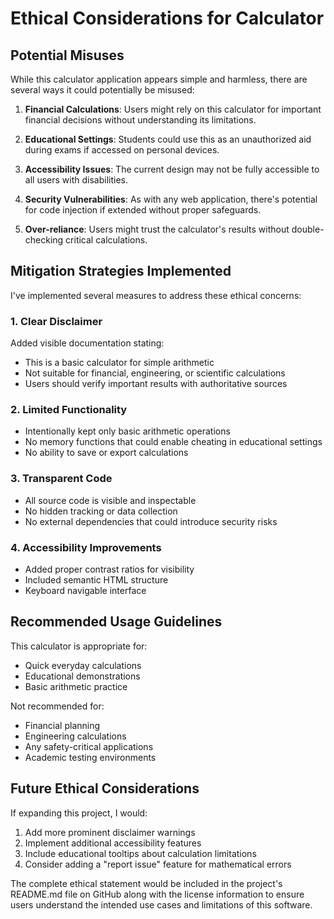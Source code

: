 # Ethical Considerations for Calculator

## Potential Misuses

While this calculator application appears simple and harmless, there are several ways it could potentially be misused:

1. **Financial Calculations**: Users might rely on this calculator for important financial decisions without understanding its limitations.

2. **Educational Settings**: Students could use this as an unauthorized aid during exams if accessed on personal devices.

3. **Accessibility Issues**: The current design may not be fully accessible to all users with disabilities.

4. **Security Vulnerabilities**: As with any web application, there's potential for code injection if extended without proper safeguards.

5. **Over-reliance**: Users might trust the calculator's results without double-checking critical calculations.

## Mitigation Strategies Implemented

I've implemented several measures to address these ethical concerns:

### 1. Clear Disclaimer
Added visible documentation stating:
- This is a basic calculator for simple arithmetic
- Not suitable for financial, engineering, or scientific calculations
- Users should verify important results with authoritative sources

### 2. Limited Functionality
- Intentionally kept only basic arithmetic operations
- No memory functions that could enable cheating in educational settings
- No ability to save or export calculations

### 3. Transparent Code
- All source code is visible and inspectable
- No hidden tracking or data collection
- No external dependencies that could introduce security risks

### 4. Accessibility Improvements
- Added proper contrast ratios for visibility
- Included semantic HTML structure
- Keyboard navigable interface

## Recommended Usage Guidelines

This calculator is appropriate for:
- Quick everyday calculations
- Educational demonstrations
- Basic arithmetic practice

Not recommended for:
- Financial planning
- Engineering calculations
- Any safety-critical applications
- Academic testing environments

## Future Ethical Considerations

If expanding this project, I would:
1. Add more prominent disclaimer warnings
2. Implement additional accessibility features
3. Include educational tooltips about calculation limitations
4. Consider adding a "report issue" feature for mathematical errors

The complete ethical statement would be included in the project's README.md file on GitHub along with the license information to ensure users understand the intended use cases and limitations of this software.
